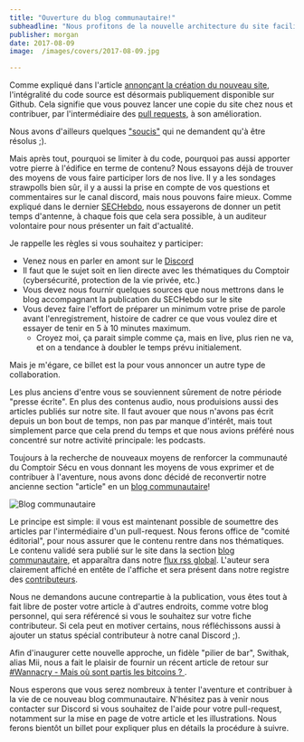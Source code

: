 ```yaml
---
title: "Ouverture du blog communautaire!"
subheadline: "Nous profitons de la nouvelle architecture du site facilitant les contributions pour vous tendre la plume. Tous à vos pull-requests!"
publisher: morgan
date: 2017-08-09
image:  /images/covers/2017-08-09.jpg

---
```


Comme expliqué dans l'article [annonçant la création du nouveau site](/annonce/bienvenue-sur-le-nouveau-site-du-comptoir-sécu/), l'intégralité du code source est désormais publiquement disponible sur Github. Cela signifie que vous pouvez lancer une copie du site chez nous et contribuer, par l'intermédiaire des [pull requests](https://blog.zenika.com/2017/01/24/pull-request-demystifie/), à son amélioration.

Nous avons d'ailleurs quelques ["soucis"](https://github.com/comptoirsecu/csec-hugo/issues) qui ne demandent qu'à être résolus ;).

Mais après tout, pourquoi se limiter à du code, pourquoi pas aussi apporter votre pierre à l'édifice en terme de contenu? Nous essayons déjà de trouver des moyens de vous faire participer lors de nos live. Il y a les sondages strawpolls bien sûr, il y a aussi la prise en compte de vos questions et commentaires sur le canal discord, mais nous pouvons faire mieux. Comme expliqué dans le dernier [SECHebdo](/sechebdo/sechebdo-1er-aout-2017/), nous essayerons de donner un petit temps d'antenne, à chaque fois que cela sera possible, à un auditeur volontaire pour nous présenter un fait d'actualité.

Je rappelle les règles si vous souhaitez y participer:

* Venez nous en parler en amont sur le [Discord](http://discord.comptoirsecu.fr)
* Il faut que le sujet soit en lien directe avec les thématiques du Comptoir (cybersécurité, protection de la vie privée, etc.)
* Vous devez nous fournir quelques sources que nous mettrons dans le blog accompagnant la publication du SECHebdo sur le site
* Vous devez faire l'effort de préparer un minimum votre prise de parole avant l'enregistrement, histoire de cadrer ce que vous voulez dire et essayer de tenir en 5 à 10 minutes maximum.
  * Croyez moi, ça parait simple comme ça, mais en live, plus rien ne va, et on a tendance à doubler le temps prévu initialement.


Mais je m'égare, ce billet est la pour vous annoncer un autre type de collaboration.

Les plus anciens d'entre vous se souviennent sûrement de notre période "presse écrite". En plus des contenus audio, nous produisions aussi des articles publiés sur notre site. Il faut avouer que nous n'avons pas écrit depuis un bon bout de temps, non pas par manque d'intérêt, mais tout simplement parce que cela prend du temps et que nous avions préféré nous concentré sur notre activité principale: les podcasts.

Toujours à la recherche de nouveaux moyens de renforcer la communauté du Comptoir Sécu en vous donnant les moyens de vous exprimer et de contribuer à l'aventure, nous avons donc décidé de reconvertir notre ancienne section "article" en un [blog communautaire](/blog/)!

![Blog communautaire](/images/misc/2017-08-09-blog-communautaire.jpg)

Le principe est simple: il vous est maintenant possible de soumettre des articles par l'intermédiaire d'un pull-request. Nous ferons office de "comité éditorial", pour nous assurer que le contenu rentre dans nos thématiques. Le contenu validé sera publié sur le site dans la section [blog communautaire](/blog), et apparaîtra dans notre [flux rss global](/feed/all.xml). L'auteur sera clairement affiché en entête de l'affiche et sera présent dans notre registre des [contributeurs](/authors/).

Nous ne demandons aucune contrepartie à la publication, vous êtes tout à fait libre de poster votre article à d'autres endroits, comme votre blog personnel, qui sera référencé si vous le souhaitez sur votre fiche contributeur. Si cela peut en motiver certains, nous réfléchissons aussi à ajouter un status spécial contributeur à notre canal Discord ;).

Afin d'inaugurer cette nouvelle approche, un fidèle "pilier de bar", Swithak, alias Mii, nous a fait le plaisir de fournir un récent article de retour sur  [#Wannacry - Mais où sont partis les bitcoins ? ](/blog/2017-08-08-wannacry-mais-ou-sont-partis-les-bitcoins/).

Nous esperons que vous serez nombreux à tenter l'aventure et contribuer à la vie de ce nouveau blog communautaire. N'hésitez pas à venir nous contacter sur Discord si vous souhaitez de l'aide pour votre pull-request, notamment sur la mise en page de votre article et les illustrations. Nous ferons bientôt un billet pour expliquer plus en détails la procédure à suivre.

